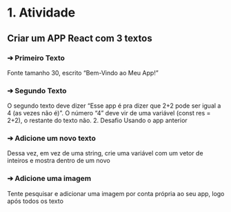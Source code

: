 # 1. Atividade
## Criar um APP React com 3 textos
### ➔ Primeiro Texto
Fonte tamanho 30, escrito “Bem-Vindo
ao Meu App!”
### ➔ Segundo Texto
O segundo texto deve dizer
“Esse app é pra dizer que 2+2 pode ser
igual a 4 (as vezes não é)”. O número “4”
deve vir de uma variável (const res =
2+2), o restante do texto não.
2. Desafio
Usando o app anterior
### ➔ Adicione um novo texto
Dessa vez, em vez de uma string, crie
uma variável com um vetor de inteiros e
mostra dentro de um novo <Text>
### ➔ Adicione uma imagem
Tente pesquisar e adicionar uma
imagem por conta própria ao seu app,
logo após todos os texto
